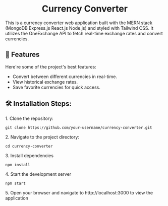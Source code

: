 <h1 align="center" id="title">Currency Converter</h1>

<p id="description">This is a currency converter web application built with the MERN stack (MongoDB Express.js React.js Node.js) and styled with Tailwind CSS. It utilizes the OneExchange API to fetch real-time exchange rates and convert currencies.</p>

  
  
<h2>🧐 Features</h2>

Here're some of the project's best features:

*   Convert between different currencies in real-time.
*   View historical exchange rates.
*   Save favorite currencies for quick access.

<h2>🛠️ Installation Steps:</h2>

<p>1. Clone the repository:</p>

```
git clone https://github.com/your-username/currency-converter.git
```

<p>2. Navigate to the project directory:</p>

```
cd currency-converter
```

<p>3. Install dependencies</p>

```
npm install
```

<p>4. Start the development server</p>

```
npm start
```

<p>5. Open your browser and navigate to http://localhost:3000 to view the application</p>
